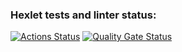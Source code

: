 ### Hexlet tests and linter status:
[![Actions Status](https://github.com/DARIAkuch/python-project-83/actions/workflows/hexlet-check.yml/badge.svg)](https://github.com/DARIAkuch/python-project-83/actions)
[![Quality Gate Status](https://sonarcloud.io/api/project_badges/measure?project=DARIAkuch_python-project-83&metric=alert_status)](https://sonarcloud.io/summary/new_code?id=DARIAkuch_python-project-83)